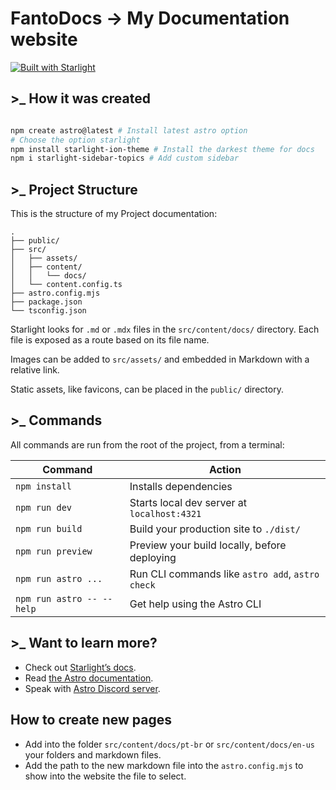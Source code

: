 # FantoDocs -> My Documentation website

[![Built with Starlight](https://astro.badg.es/v2/built-with-starlight/tiny.svg)](https://starlight.astro.build)

## >_ How it was created

```powershell

npm create astro@latest # Install latest astro option
# Choose the option starlight
npm install starlight-ion-theme # Install the darkest theme for docs
npm i starlight-sidebar-topics # Add custom sidebar

```

## >_ Project Structure

This is the structure of my Project documentation:

```
.
├── public/
├── src/
│   ├── assets/
│   ├── content/
│   │   └── docs/
│   └── content.config.ts
├── astro.config.mjs
├── package.json
└── tsconfig.json
```

Starlight looks for `.md` or `.mdx` files in the `src/content/docs/` directory. Each file is exposed as a route based on its file name.

Images can be added to `src/assets/` and embedded in Markdown with a relative link.

Static assets, like favicons, can be placed in the `public/` directory.

## >_ Commands

All commands are run from the root of the project, from a terminal:

| Command                   | Action                                           |
| ------------------------ | ----------------------------------------------- |
| `npm install`             | Installs dependencies                            |
| `npm run dev`             | Starts local dev server at `localhost:4321`      |
| `npm run build`           | Build your production site to `./dist/`          |
| `npm run preview`         | Preview your build locally, before deploying     |
| `npm run astro ...`       | Run CLI commands like `astro add`, `astro check` |
| `npm run astro -- --help` | Get help using the Astro CLI                     |

## >_ Want to learn more?

- Check out [Starlight’s docs](https://starlight.astro.build/).
- Read [the Astro documentation](https://docs.astro.build).
- Speak with [Astro Discord server](https://astro.build/chat).

## How to create new pages

- Add into the folder `src/content/docs/pt-br` or `src/content/docs/en-us` your folders and markdown files.
- Add the path to the new markdown file into the `astro.config.mjs` to show into the website the file to select.
